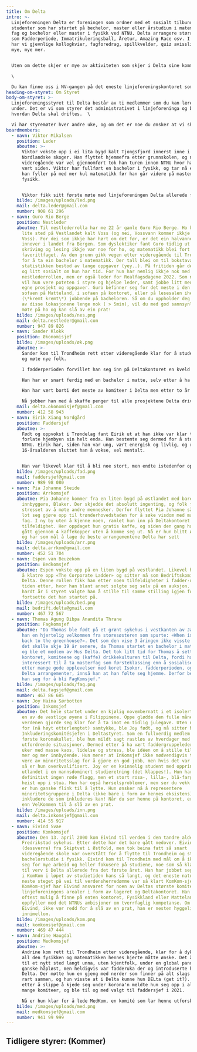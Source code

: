 ```yaml
---
title: Om Delta
intro: >-
  Linjeforeningen Delta er foreningen som ordner med et sosialt tilbund for alle
  studenter som har startet på bechelor, master eller årstudium i matematiske
  fag og bechelor eller master i fysikk ved NTNU. Delta arrangere større ting
  som Fadderperiode, Immatrikuleringsball, Åretur, Amazing Race osv. I tillegg
  har vi gjevnlige kollogkvier, fagforedrag, spillkvelder, quiz avisslipp og
  mye, mye mer. 


  Uten om dette skjer er mye av aktiviteten som skjer i Delta sine kommiteer. Her kan man gjøre alt fra å skrive avis, være bak kulissene på linjeforeningens største arrangementer eller lære seg å brygge. Hvem er det som kan være med på dette? Spør du kanskje. Svaret på det er: alle. For det viktigste er jo å Delta! \

  \

  Du kan finne oss i NV-gangen på det eneste linjeforeningskontoret som alltid er åpent. Kom innom og ta det ***n*** gratis kopper kaffe og slå av en pra da vell!
heading-om-styret: Om Styret
body-om-styret: >-
  Linjeforeningsstyret til Delta består av ti medlemmer som du kan lære mer om
  under. Det er vi som styrer det administrativet i linjeforeninga og bestemer
  hvordan Delta skal driftes.  \

  Vi har styremøter hver andre uke, og om det er noe du ønsker at vi skal ta opp så er det bare å sende en av oss en melding, eller send en mail til: [delta@delta.org.ntnu.no](delta@delta.org.ntnu.no)
boardmembers:
  - navn: Viktor Mikalsen
    position: Leder
    aboutme: >-
      Viktor vokste opp i ei lita bygd kalt Tjongsfjord innerst inne i de
      Nordlandske skoger. Han flyttet hjemmefra etter grunnskolen, og når
      videregående var vel gjennomført tok han turen innom NTNU hvor han har
      vært siden. Viktor har fullført en bachelor i fysikk, og tar nå et år hvor
      han fyller på med mer kul matematikk før han går videre på master i
      fysikk.


      Viktor fikk sitt første møte med linjeforeningen Delta allerede før fadderperioden hadde startet. Han vandret rundt på campus for å orientere seg litt, og snublet plutselig inn over dørstokken til Delta-kontoret som han enda ikke har klart å komme seg ut av, til karakterkortets store skrekk. Viktor har siden han startet i Delta innehatt mange forskjellige verv, og tilbringer nå sitt andre år i Deltastyret som leder av foreningen.
    bilde: /images/uploads/led.png
    mail: delta.leder@gmail.com
    number: 908 61 296
  - navn: Guro Rio Berge
    position: Nestleder
    aboutme: Til nestlederrolla har me 22 år gamle Guro Rio Berge. Ho kommer fra eit
      lite sted på Vestlandet kalt Voss (og nei, Vossvann kommer ikkje fra
      Voss). For dei som ikkje har hørt om det før, er det ein halvannen time
      innover i landet fra Bergen. Som dyslektiker fant Guro tidlig ut at
      skriving og lesing ikkje var noe for ho, og matematikk blei fort
      favorittfaget. Av den grunn gikk vegen etter videregående til Trondheim
      for å ta ein bachelor i matematikk. Der tall blei om til bokstavar, og
      statistikken bestod av lange oppgaver (yey..). På fritiden går det i verv
      og litt sosialt om hun har tid. For hun har nemlig ikkje nok med
      nestlederrollen, men er også leder for Realfagsdagene 2022. Som nestleder
      vil hun vere poteten i styre og hjelpe leder, samt jobbe litt med sine
      egne prosjekt og oppgaver. Guro befinner seg for det meste i den grønne
      sofaen på Matteland, i sofaen på kontoret, eller på lesesalen iherdig
      (\*kremt kremt\*) jobbende på bacheloren. Så om du oppholder deg på noen
      av disse lokasjonene lenge nok ( > 5min), vil du med god sannsynlighet
      møte på ho og kan slå av ein prat!
    bilde: /images/uploads/nes.png
    mail: delta.nestleder@gmail.com
    number: 947 89 826
  - navn: Sander Klokk
    position: Økonomisjef
    bilde: /images/uploads/øk.png
    aboutme: >-
      Sander kom til Trondheim rett etter videregående klar for å studere matte
      og møte nye folk.

      I fadderperioden forvillet han seg inn på Deltakontoret en kveld og fant med det sitt andre hjem. 

      Han har er snart ferdig med en bachelor i matte, selv etter å ha brukt alt for mange timer på Deltakontoret, og har planer om videre å ta en master i informatikk. 

      Han har vært borti det meste av komiteer i Delta men etter to år bestemte han seg for at som sunnmøring var økonomisjef et verv som passet godt.

      Nå jobber han med å skaffe penger til alle prosjektene Delta driver med.
    mail: delta.okonomisjef@gmail.com
    number: 412 58 943
  - navn: Eirik Xiang Nordgård
    position: Faddersjef
    aboutme: >-
      Født og oppvokst i Trøndelag fant Eirik ut at han ikke var klar til å
      forlate hjembyen sin helt enda. Han bestemte seg dermed for å studere ved
      NTNU. Eirik har, siden han var ung, vært energisk og livlig, og rundt
      16-årsalderen sluttet han å vokse, vel mentalt. 


      Han var likevel klar til å bli noe stort, men endte istedenfor opp med å bli matamatiker. Her møtte han på Delta og fant ut at dette er stedet han hører hjemme. Som evig ung endte han fort opp med å bli utnevnt til neste års Faddersjef fra og med dag 1. Uvitende om hva det måtte bringe, kastet han seg inn i sitt første verv. Nå er han klar til å ta imot årets fadderbarn.
    bilde: /images/uploads/fad.png
    mail: faddersjef@gmail.com
    number: 989 98 080
  - navn: Pia Johanne Skeide
    position: Arrkomsjef
    aboutme: Pia Johanne kommer fra en liten bygd på østlandet med bare 500
      innbyggere, Blaker. Der skjedde det absolutt ingenting, og folk flest ble
      stresset av å møte andre mennesker. Derfor flyttet Pia Johanne så fort det
      lot seg gjøre opp til trønderhovedstaden for å søke visdom med matematiske
      fag. I ny by uten å kjenne noen, ramlet hun inn på Deltakontoret ved en
      tilfeldighet. Her oppdaget hun gratis kaffe, og siden den gang har hun
      gått gjennom 4 kaffekopper uten å komme seg ut. Nå er hun blitt ArrKomsjef
      og har som mål å lage de beste arrangementene Delta har sett
    bilde: /images/uploads/arr.png
    mail: delta.arrkom@gmail.com
    number: 452 51 704
  - navn: Espen van Beuzekom
    position: Bedkomsjef
    aboutme: Espen vokste opp på en liten bygd på vestlandet. Likevel har han klart
      å klatre opp «The Corporate Ladder» og sitter nå som Bedriftskomitesjef i
      Delta. Denne rollen fikk han etter noen tilfeldigheter i fadder-uka og
      tiden etter, hvor han blant annet solgte seg selv på en auksjon. Etter et
      hardt år i styret valgte han å stille til samme stilling igjen for å
      fortsette det han startet på.
    bilde: /images/uploads/bed.png
    mail: bedrift.delta@gmail.com
    number: 467 72 567
  - navn: Thomas Agung Dibpa Anandita Thrane
    position: Fagkomsjef
    aboutme: "Da Thomas ble født på et grønt sykehus i vestkanten av Jakarta, fikk
      han en hjertelig velkommen fra storesøsteren som spurte: «When is he going
      back to the greenhouse?». Det som den vise 3 åringen ikke visste da var at
      det skulle skje 19 år senere, da Thomas startet en bachelor i matematikk
      og ble et medlem av Hus Delta. Det tok litt tid for Thomas å sette pris på
      kontoret, komiteene og (kaffe) drikkekulturen til Delta, fordi han var mer
      interessert til å ta masterfag som førsteklassing enn å sosialisere. Men
      etter mange gode opplevelser med koret Isokor, fadderperioden, og andre
      Delta arrangementer, innså han at han følte seg hjemme. Derfor bestemte
      han seg for å bli FagKomsjef."
    bilde: /images/uploads/fag.png
    mail: delta.fagsjef@gmail.com
    number: 467 86 685
  - navn: Joy Haina Sørbotten
    position: Inkomsjef
    aboutme: Det hele startet under en kjølig novembernatt i et isolert samfunn på
      en av de vestlige øyene i Filippinene. Oppe glødde den fulle månen mens
      verdenen gjorde seg klar for å ta imot en tidlig julegave. Uten noe form
      for (nå høyt etterlengtet) samtykke, ble Joy født, og nå sitter hun som
      Inkluderingskomitésjefen i Deltastyret. Som en fullverdig medlem av det
      første koronakullet, ble hun mildt sagt rastløs av hverdager med manglende
      utfordrende situasjoner. Dermed etter å ha vært faddergruppeleder i to
      uker med masse kaos, lidelse og stress, ble idéen om å stille til styret
      mer og mer innbydende. Hun mener at InKomsjef ikke nødvendigvis trenger å
      være av minoritetsslag for å gjøre en god jobb, men hvis det var tilfellet
      så er hun overkvalifisert. Joy er en kvinnelig student med opprinnelse fra
      utlandet i en mannsdominert studieretning (det klappes!). Hun har
      definitivt ingen røde flagg, men et stort rosa-, lilla-, blå-farget flagg
      heist opp i stua. Hun har også hørselsproblemer, men ser du vekk i fra det
      er hun ganske flink til å lytte. Hun ønsker nå å representere
      minoritetsgruppene i Delta (ikke bare i form av hennes eksistens) og å
      inkludere de som inkluderes kan! Når du ser henne på kontoret, er du mer
      enn VelKommen til å slå av en prat.
    bilde: /images/uploads/inn.png
    mail: delta.inkomsjef@gmail.com
    number: 414 55 917
  - navn: Eivind Svae
    position: Komkomsjef
    aboutme: Den 13. april 2000 kom Eivind til verden i den tandre alder av 0 år på
      Fredrikstad sykehus. Etter dette har det bare gått nedover. Eivind er
      (dessverre) fra Skiptvet i Østfold, men tok beina fatt så snart
      videregående skole var overstått for å flytte til Trondheim og starte et
      bachelorstudie i fysikk. Eivind kom til Trondheim med mål om å ikke ta på
      seg for mye arbeid og heller fokusere på studiene, noe som så klart ledet
      til verv i Delta allerede fra det første året. Han har jobbet seg oppover
      i KomKom i løpet av studietiden hans så langt, og det eneste naturlige
      neste steget på vei til verdensherredømme var så klart KomKom-sjef. Som
      KomKom-sjef har Eivind ansvaret for noen av Deltas største komiteer, samt
      linjeforeningens arealer i form av lageret og Deltakontoret. Han er som
      oftest mulig å finne på enten kontoret, Fysikkland eller Matteland, og
      oppfyller med det NTNUs ambisjoner om tverrfaglig kompetanse. Om du ser
      Eivind, ikke vær redd for å slå av en prat, han er nesten hyggelig
      innimellom.
    bilde: /images/uploads/kom.png
    mail: komkomsjef@gmail.com
    number: 469 47 444
  - navn: Andrine Haugdal
    position: Medkomsjef
    aboutme: >-
      Andrine kom rett til Trondheim etter videregående, klar for å dykke ned i
      all den fysikken og matematikken hennes hjerte måtte ønske. Det å flytte
      til et nytt sted langt unna, uten kjentfolk, under en global pandemi virka
      ganske håpløst, men heldigvis var fadderuka der og introduserte henne til
      Delta. Der møtte hun en gjeng med nerder som finner på alt slags mulig
      rart sammen, og hun visste at i Delta kunne hun DELta (get it?). Desperat
      etter å slippe å kjede seg under korona'n meldte hun seg opp i alt for
      mange komiteer, og ble til og med valgt til faddersjef i 2021.

      Nå er hun klar for å lede MedKom, en komité som lar henne utforske sine kreative interesser i en ellers faglig hverdag.
    bilde: /images/uploads/med.png
    mail: medkomsjef@gmail.com
    number: 941 99 999
---
```

## Tidligere styrer: (Kommer)